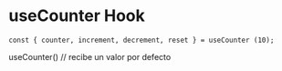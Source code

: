 # useCounter Hook

```
const { counter, increment, decrement, reset } = useCounter (10);

```

useCounter() // recibe un valor por defecto